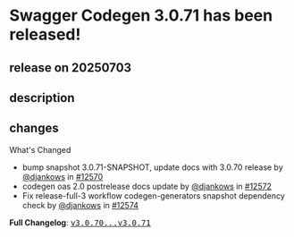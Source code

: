 # Swagger Codegen 3.0.71 has been released!

## release on 20250703

## description

## changes

What's Changed

* bump snapshot 3.0.71-SNAPSHOT, update docs with 3.0.70 release by <a class="user-mention notranslate" data-hovercard-type="user" data-hovercard-url="/users/djankows/hovercard" data-octo-click="hovercard-link-click" data-octo-dimensions="link_type:self" href="https://github.com/djankows">@djankows</a> in <a class="issue-link js-issue-link" data-error-text="Failed to load title" data-id="3192604176" data-permission-text="Title is private" data-url="https://github.com/swagger-api/swagger-codegen/issues/12570" data-hovercard-type="pull_request" data-hovercard-url="/swagger-api/swagger-codegen/pull/12570/hovercard" href="https://github.com/swagger-api/swagger-codegen/pull/12570">#12570</a>
* codegen oas 2.0 postrelease docs update by <a class="user-mention notranslate" data-hovercard-type="user" data-hovercard-url="/users/djankows/hovercard" data-octo-click="hovercard-link-click" data-octo-dimensions="link_type:self" href="https://github.com/djankows">@djankows</a> in <a class="issue-link js-issue-link" data-error-text="Failed to load title" data-id="3192761876" data-permission-text="Title is private" data-url="https://github.com/swagger-api/swagger-codegen/issues/12572" data-hovercard-type="pull_request" data-hovercard-url="/swagger-api/swagger-codegen/pull/12572/hovercard" href="https://github.com/swagger-api/swagger-codegen/pull/12572">#12572</a>
* Fix release-full-3 workflow codegen-generators snapshot dependency check by <a class="user-mention notranslate" data-hovercard-type="user" data-hovercard-url="/users/djankows/hovercard" data-octo-click="hovercard-link-click" data-octo-dimensions="link_type:self" href="https://github.com/djankows">@djankows</a> in <a class="issue-link js-issue-link" data-error-text="Failed to load title" data-id="3195598171" data-permission-text="Title is private" data-url="https://github.com/swagger-api/swagger-codegen/issues/12574" data-hovercard-type="pull_request" data-hovercard-url="/swagger-api/swagger-codegen/pull/12574/hovercard" href="https://github.com/swagger-api/swagger-codegen/pull/12574">#12574</a>

<strong>Full Changelog</strong>: <a class="commit-link" href="https://github.com/swagger-api/swagger-codegen/compare/v3.0.70...v3.0.71"><tt>v3.0.70...v3.0.71</tt></a>

